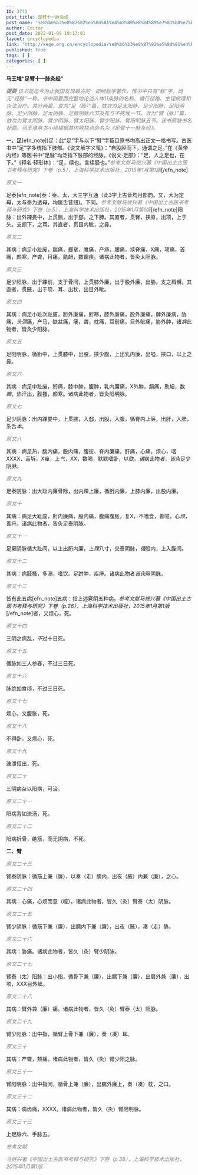 ```yaml
---
ID: 3771
post_title: 足臂十一脉灸经
post_name: '%e8%b6%b3%e8%87%82%e5%8d%81%e4%b8%80%e8%84%89%e7%81%b8%e7%bb%8f'
author: Editor
post_date: 2022-01-09 19:17:01
layout: encyclopedia
link: 'http://kege.org.cn/encyclopedia/%e8%b6%b3%e8%87%82%e5%8d%81%e4%b8%80%e8%84%89%e7%81%b8%e7%bb%8f'
published: true
tags: [ ]
categories: [ ]
---
```

<strong>马王堆“足臂十一脉灸经”</strong>

<span style="color: #808080;"><em><strong>提要</strong></em></span>
<span style="color: #808080;"><em>该书是迄今为止我国发现最古的一部经脉学著作，惟书中只有“脉”字，尚无“经脉”一称。书中简要而完整地论述人体11条脉的名称、循行径路、生理病理和灸法治疗。共分两篇，首为“足（脉）”篇，依次为足太阳脉、足少阳脉、足阳明脉、足少阴脉、足太阴脉、足厥阴脉六节及死与不死候一节。次为“臂（脉）”篇，依次为臂太阴脉、臂少阴脉、臂太阳脉、臂少阳脉、臂阳明脉五节。该书原缺书名标题。马王堆帛书小组根据其内容特点命名为《足臂十一脉灸经》。</em></span>

<strong>一、足</strong>[efn_note])足：此“足”字与以下“臂”字篇目原书均高出正文一格书写。古医书中“足”字多统指下肢部。《说文解字义笺》：“自股胫而下，通谓之足。”在《黄帝内经》等医书中“足脉”均泛指下肢部的经脉。《说文·足部》：“足，人之足也，在下。”《释名·释形体》：“足，续也。言续胫也。”<span style="color: #808080;"><em>参考文献马继兴著《中国出土古医书考释与研究》下卷（p.5），上海科学技术出版社，2015年1月第1版</em></span>[/efn_note]

<span style="color: #808080;"><em>原文一</em></span>

足泰[efn_note]泰：泰、太、大三字互通（此3字上古音均月部韵。又，大为定母，太与泰为透母，均属舌音纽)。下同。<span style="color: #808080;"><em>参考文献马继兴著《中国出土古医书考释与研究》下卷（p.5），上海科学技术出版社，2015年1月第1版</em></span>[/efn_note]阳脉：出外踝娄中，上贯腨，出于郄。之下胂。其直者，贯臀，挟脊，出项，上于头。支颜下，之耳。其直者，贯目内眦，之鼻。

<span style="color: #808080;"><em>原文二</em></span>

其病：病足小趾废，腨痛，郄挛，脽痛，产痔，腰痛，挟脊痛，X痛，项痛，首痛，颜寒，产聋，目痛，鼽衄，数癫疾。诸病此物者，皆灸太阳脉。

<span style="color: #808080;"><em>原文三</em></span>

足少阳脉，出于踝前，支于骨间，上贯膝外廉，出于股外廉，出胁。支之肩髆。其直者，贯腋，出于项、耳、出枕，出目外眦。

<em><span style="color: #808080;">原文四</span></em>

其病：病足小趾次趾废，胻外廉痛，胻寒，膝外廉痛，股外廉痛，髀外廉病，胁痛，<em>头颈</em>痛，产马，缺盆痛，瘘，聋，枕痛，耳前痛，目外眦痛，胁外肿，诸<em>病</em>此物者，皆灸少阳脉。

<span style="color: #808080;"><em>原文五</em></span>

足阳明脉，循胻中，上贯膝中，出股，挟少腹，上出乳内廉，出嗌，挟口，以上之鼻。

<em><span style="color: #808080;">原文六</span></em>

其病：病足中趾废，胻痛，膝中肿，腹肿，乳内廉痛，X外肿，頯痛，鼽衄，数<em>癫</em>，热汗出，䏶搔，颜寒。诸病此物者，皆灸阳明脉。

<em><span style="color: #808080;">原文七</span></em>

足少阴脉：出内踝娄中，上贯腨，入郄，出股，入腹，循脊内<em>上</em>廉，出肝，入胠，系舌<em>本</em>。

<em><span style="color: #808080;">原文八</span></em>

其病：病足热，腨内痛，股内痛，腹街、脊内廉痛，肝痛，心痛，烦心，咽XXXX、舌坼，X瘅，上<em>气</em>，XX，数喝，默默嗜卧，以欬。<em>诸</em>病此物<em>者</em>，<em>皆灸</em>足少阴<em>脉</em>。

<em><span style="color: #808080;">原文九</span></em>

足泰阴脉：出大趾内廉骨际，出内踝上廉，循胻内廉，上膝内廉，出股内廉。

<em><span style="color: #808080;">原文十</span></em>

其病：病足大趾废，胻内廉痛，股内痛，腹痛腹胀，复X，不嗜食，善噫，心<em>烦</em>，善疛。诸病此物者，皆灸足泰阴脉。

<em><span style="color: #808080;">原文十一</span></em>

足厥阴脉循大趾间，以上出胻内廉，上<em>踝</em>八寸，交泰阴脉，<em>循</em>股内，上入䏶间。

<em><span style="color: #808080;">原文十二</span></em>

其病：病䏶搔，多溺，嗜饮。足跗肿，疾痹。诸病此物者<em>皆灸</em>厥阴脉。

<em><span style="color: #808080;">原文十三</span></em>

皆有此五病[efn_note]五病：指上述厥阴五种病。<em>参考文献马继兴著《中国出土古医书考释与研究》下卷（p.26），上海科学技术出版社，2015年1月第1版</em>[/efn_note]者，又烦心，死。

<em><span style="color: #808080;">原文十四</span></em>

三阴之病乱，<em>不</em>过十日死。

<em><span style="color: #808080;">原文十五</span></em>

循脉如三人参舂，不过三日死。

<em><span style="color: #808080;">原文十六</span></em>

脉绝如食顷，不过三日死。

<em><span style="color: #808080;">原文十七</span></em>

烦心，又腹胀，死。

<em><span style="color: #808080;">原文十八</span></em>

不得卧，又烦心，死。

<em><span style="color: #808080;">原文十九</span></em>

溏泄恒出，死。

<em><span style="color: #808080;">原文二十</span></em>

三阴病杂以阳病，可治。

<em><span style="color: #808080;">原文二十一</span></em>

阳病背如流汤，死。

<em><span style="color: #808080;">原文二十二</span></em>

阳病折骨，绝筋，而无阴病，不死。

<strong>二、臂</strong>

<em><span style="color: #808080;">原文二十三</span></em>

臂泰阴脉：循筋上兼（廉），以奏（走）臑内，出夜（腋）内兼（廉），之心。

<em><span style="color: #808080;">原文二十四</span></em>

其病：心痛，心烦而意（噫）。诸病此物者，皆久（灸）臂泰（太）阴脉。

<em><span style="color: #808080;">原文二十五</span></em>

臂少阴脉：循筋下兼（廉），出臑内下兼（廉），出夜（腋），凑（走）胁。

<em><span style="color: #808080;">原文二十六</span></em>

其病：胁痛。诸病此物者，皆久（灸）臂少阴脉。

<em><span style="color: #808080;">原文二十七</span></em>

臂泰（太）阳脉：出小指，循骨下兼（廉），出臑下兼（廉），出肩外兼（廉），出项，XXX目外眦。

<em><span style="color: #808080;">原文二十八</span></em>

其病：臂外兼（廉）痛。诸病此物者，皆久（灸）臂泰（太）阳脉。

<span style="color: #808080;"><em>原文二十九</em></span>

臂少阳脉：出中指，循臂上骨下兼（廉），奏（凑）耳。

<span style="color: #808080;"><em>原文三十</em></span>

其病：产聋，颊痛。诸病此物者，皆久（灸）臂少阳之脉。

<em><span style="color: #808080;">原文三十一</span></em>

臂阳明脉：出中指间，循骨上兼（廉），出臑外廉上，奏（凑）枕，之口。

<em><span style="color: #808080;">原文三十二</span></em>

其病：病齿痛，XXXX。诸病此物者，皆久（灸）臂阳明脉。

<em><span style="color: #808080;">原文三十三</span></em>

上足脉六、手脉五。

<span style="color: #808080;"><em>参考文献</em></span>

<span style="color: #808080;"><em>马继兴著《中国出土古医书考释与研究》下卷（p.38），上海科学技术出版社，2015年1月第1版</em></span>